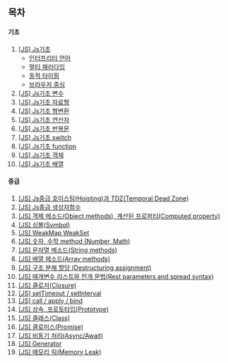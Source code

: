 ## 목차

#### 기초

1. [[JS] Js기초](/JavaScript/2024/12/06/js/)
   - [인터프리터 언어](/foundation/2024/12/06/Interpreter-Compilers/)
   - [멀티 패러다임](/foundation/2024/12/06/multi-paradigm/)
   - [동적 타이핑](/foundation/2024/12/06/dynamic-typing/)
   - [브라우저 중심](/foundation/2024/12/06/browser-centric/)
1. [[JS] Js기초 변수](/JavaScript/2024/12/06/variable/)
1. [[JS] Js기초 자료형](/JavaScript/2024/12/06/datatype/)
1. [[JS] Js기초 형변환](/JavaScript/2024/12/06/type-casting/)
1. [[JS] Js기초 연산자](/JavaScript/2024/12/06/operators/)
1. [[JS] Js기초 반복문](/JavaScript/2024/12/06/looping/)
1. [[JS] Js기초 switch](/JavaScript/2024/12/06/switch/)
1. [[JS] Js기초 function](/JavaScript/2024/12/06/function/)
1. [[JS] Js기초 객체](/JavaScript/2024/12/06/object/)
1. [[JS] Js기초 배열](/JavaScript/2024/12/06/array/)

#### 중급

1. [[JS] Js중급 호이스팅(Hoisting)과 TDZ(Temporal Dead Zone)](/JavaScript/2024/12/06/Hoisting/)
1. [[JS] Js중급 생성자함수](/JavaScript/2024/12/06/constructor-function/)
1. [[JS] 객체 메소드(Object methods), 계산된 프로퍼티(Computed property)](/JavaScript/2024/12/20/object-methods/)
1. [[JS] 심볼(Symbol)](/JavaScript/2024/12/20/symbol/)
1. [[JS] WeakMap WeakSet](/JavaScript/2024/12/20/weak-map-set/)
1. [[JS] 숫자, 수학 method (Number, Math)](/JavaScript/2024/12/20/number-math/)
1. [[JS] 문자열 메소드(String methods)](/JavaScript/2024/12/20/string-methods/)
1. [[JS] 배열 메소드(Array methods)](/JavaScript/2024/12/20/array-methods/)
1. [[JS] 구조 분해 할당 (Destructuring assignment)](/JavaScript/2024/12/20/destructuring-assignment/)
1. [[JS] 매개변수 리스트와 전개 문법(Rest parameters and spread syntax)](/Javascript/2024/12/23/rest-parameters-spread-syntax/)
1. [[JS] 클로저(Closure)](/Javascript/2024/12/23/closure/)
1. [[JS] setTimeout / setInterval](/Javascript/2024/12/23/setTimeout-setInterval/)
1. [[JS] call / apply / bind](/Javascript/2024/12/23/call-apply-bind/)
1. [[JS] 상속, 프로토타입(Prototype)](/Javascript/2024/12/23/prototype/)
1. [[JS] 클래스(Class)](/Javascript/2024/12/23/class/)
1. [[JS] 클로미스(Promise)](/Javascript/2024/12/23/promise/)
1. [[JS] 비동기 처리(Async/Await)](/Javascript/2024/12/23/async-await/)
1. [[JS] Generator](/Javascript/2024/12/23/generator/)
1. [[JS] 메모리 릭(Memory Leak)](/Javascript/2024/12/24/memory-leak/)

